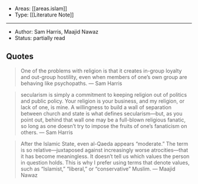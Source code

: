 
- Areas: [[areas.islam]]
- Type: [[Literature Note]]

---

- Author: Sam Harris, Maajid Nawaz
- Status: partially read

## Quotes

> One of the problems with religion is that it creates in-group loyalty and out-group hostility, even when members of one’s own group are behaving like psychopaths. — Sam Harris

> secularism is simply a commitment to keeping religion out of politics and public policy. Your religion is your business, and my religion, or lack of one, is mine. A willingness to build a wall of separation between church and state is what defines secularism—but, as you point out, behind that wall one may be a full-blown religious fanatic, so long as one doesn’t try to impose the fruits of one’s fanaticism on others. — Sam Harris

> After the Islamic State, even al-Qaeda appears “moderate.” The term is so relative—juxtaposed against increasingly worse atrocities—that it has become meaningless. It doesn’t tell us which values the person in question holds. This is why I prefer using terms that denote values, such as “Islamist,” “liberal,” or “conservative” Muslim. — Maajid Nawaz
